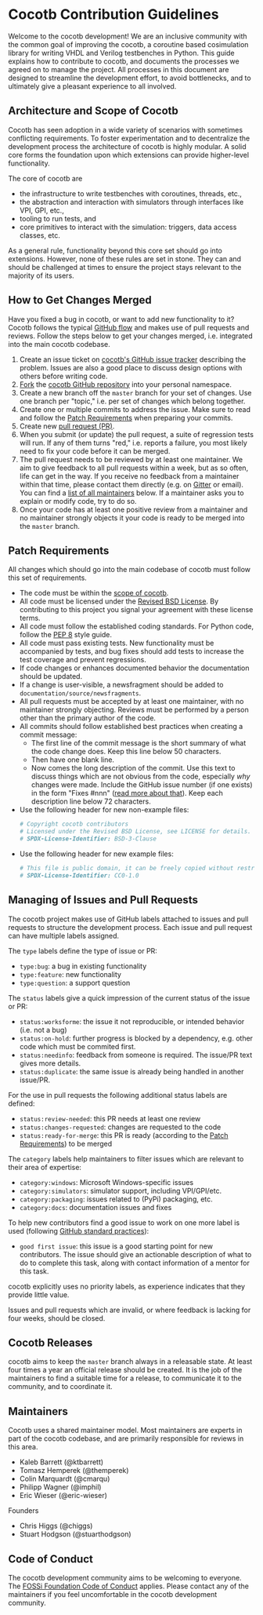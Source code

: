 Cocotb Contribution Guidelines
==============================

Welcome to the cocotb development!
We are an inclusive community with the common goal of improving the cocotb, a coroutine based cosimulation library for writing VHDL and Verilog testbenches in Python.
This guide explains how to contribute to cocotb, and documents the processes we agreed on to manage the project.
All processes in this document are designed to streamline the development effort, to avoid bottlenecks, and to ultimately give a pleasant experience to all involved.

Architecture and Scope of Cocotb
--------------------------------

Cocotb has seen adoption in a wide variety of scenarios with sometimes conflicting requirements.
To foster experimentation and to decentralize the development process the architecture of cocotb is highly modular.
A solid core forms the foundation upon which extensions can provide higher-level functionality.

The core of cocotb are
- the infrastructure to write testbenches with coroutines, threads, etc.,
- the abstraction and interaction with simulators through interfaces like VPI, GPI, etc.,
- tooling to run tests, and
- core primitives to interact with the simulation: triggers, data access classes, etc.

As a general rule, functionality beyond this core set should go into extensions.
However, none of these rules are set in stone.
They can and should be challenged at times to ensure the project stays relevant to the majority of its users.


How to Get Changes Merged
-------------------------

Have you fixed a bug in cocotb, or want to add new functionality to it?
Cocotb follows the typical [GitHub flow](https://guides.github.com/introduction/flow/) and makes use of pull requests and reviews.
Follow the steps below to get your changes merged, i.e. integrated into the main cocotb codebase.

1. Create an issue ticket on [cocotb's GitHub issue tracker](https://github.com/cocotb/cocotb/issues) describing the problem.
   Issues are also a good place to discuss design options with others before writing code.
2. [Fork](https://help.github.com/articles/fork-a-repo/) the [cocotb GitHub repository](https://github.com/cocotb/cocotb) into your personal namespace.
3. Create a new branch off the `master` branch for your set of changes.
   Use one branch per "topic," i.e. per set of changes which belong together.
4. Create one or multiple commits to address the issue.
   Make sure to read and follow the [Patch Requirements](#patch-requirements) when preparing your commits.
5. Create new [pull request (PR)](https://github.com/cocotb/cocotb/pulls).
6. When you submit (or update) the pull request, a suite of regression tests will run.
   If any of them turns "red," i.e. reports a failure, you most likely need to fix your code before it can be merged.
7. The pull request needs to be reviewed by at least one maintainer.
   We aim to give feedback to all pull requests within a week, but as so often, life can get in the way.
   If you receive no feedback from a maintainer within that time, please contact them directly (e.g. on [Gitter](https://gitter.im/cocotb) or email).
   You can find a [list of all maintainers](#maintainers) below.
   If a maintainer asks you to explain or modify code, try to do so.
8. Once your code has at least one positive review from a maintainer and no maintainer strongly objects it your code is ready to be merged into the `master` branch.


Patch Requirements
------------------

All changes which should go into the main codebase of cocotb must follow this set of requirements.

- The code must be within the [scope of cocotb](#architecture-and-scope-of-cocotb).
- All code must be licensed under the [Revised BSD License](https://github.com/cocotb/cocotb/blob/master/LICENSE).
  By contributing to this project you signal your agreement with these license terms.
- All code must follow the established coding standards.
  For Python code, follow the [PEP 8](https://www.python.org/dev/peps/pep-0008/) style guide.
- All code must pass existing tests.
  New functionality must be accompanied by tests, and bug fixes should add tests to increase the test coverage and prevent regressions.
- If code changes or enhances documented behavior the documentation should be updated.
- If a change is user-visible, a newsfragment should be added to `documentation/source/newsfragments`.
- All pull requests must be accepted by at least one maintainer, with no maintainer strongly objecting.
  Reviews must be performed by a person other than the primary author of the code.
- All commits should follow established best practices when creating a commit message:
   - The first line of the commit message is the short summary of what the code change does.
     Keep this line below 50 characters.
   - Then have one blank line.
   - Now comes the long description of the commit.
     Use this text to discuss things which are not obvious from the code, especially *why* changes were made.
     Include the GitHub issue number (if one exists) in the form "Fixes #nnn" ([read more about that](https://help.github.com/articles/closing-issues-using-keywords/)).
     Keep each description line below 72 characters.
- Use the following header for new non-example files:
  ```python
  # Copyright cocotb contributors
  # Licensed under the Revised BSD License, see LICENSE for details.
  # SPDX-License-Identifier: BSD-3-Clause
  ```
- Use the following header for new example files:
  ```python
  # This file is public domain, it can be freely copied without restrictions.
  # SPDX-License-Identifier: CC0-1.0
  ```

Managing of Issues and Pull Requests
------------------------------------

The cocotb project makes use of GitHub labels attached to issues and pull requests to structure the development process.
Each issue and pull request can have multiple labels assigned.

The `type` labels define the type of issue or PR:
- `type:bug`: a bug in existing functionality
- `type:feature`: new functionality
- `type:question`: a support question

The `status` labels give a quick impression of the current status of the issue or PR:
- `status:worksforme`: the issue it not reproducible, or intended behavior (i.e. not a bug)
- `status:on-hold`: further progress is blocked by a dependency, e.g. other code which must be commited first.
- `status:needinfo`: feedback from someone is required. The issue/PR text gives more details.
- `status:duplicate`: the same issue is already being handled in another issue/PR.

For the use in pull requests the following additional status labels are defined:
- `status:review-needed`: this PR needs at least one review
- `status:changes-requested`: changes are requested to the code
- `status:ready-for-merge`: this PR is ready (according to the [Patch Requirements](#patch-requirements)) to be merged

The `category` labels help maintainers to filter issues which are relevant to their area of expertise:
- `category:windows`: Microsoft Windows-specific issues
- `category:simulators`: simulator support, including VPI/GPI/etc.
- `category:packaging`: issues related to (PyPi) packaging, etc.
- `category:docs`: documentation issues and fixes

To help new contributors find a good issue to work on one more label is used (following [GitHub standard practices](#https://help.github.com/articles/helping-new-contributors-find-your-project-with-labels/)):
- `good first issue`: this issue is a good starting point for new contributors.
  The issue should give an actionable description of what to do to complete this task, along with contact information of a mentor for this task.

cocotb explicitly uses no priority labels, as experience indicates that they provide little value.

Issues and pull requests which are invalid, or where feedback is lacking for four weeks, should be closed.

Cocotb Releases
---------------

cocotb aims to keep the `master` branch always in a releasable state.
At least four times a year an official release should be created.
It is the job of the maintainers to find a suitable time for a release, to communicate it to the community, and to coordinate it.

Maintainers
-----------

Cocotb uses a shared maintainer model.
Most maintainers are experts in part of the cocotb codebase, and are primarily responsible for reviews in this area.

- Kaleb Barrett (@ktbarrett)
- Tomasz Hemperek (@themperek)
- Colin Marquardt (@cmarqu)
- Philipp Wagner (@imphil)
- Eric Wieser (@eric-wieser)

Founders

- Chris Higgs (@chiggs)
- Stuart Hodgson (@stuarthodgson)

Code of Conduct
---------------

The cocotb development community aims to be welcoming to everyone.
The [FOSSi Foundation Code of Conduct](https://www.fossi-foundation.org/code-of-conduct) applies.
Please contact any of the maintainers if you feel uncomfortable in the cocotb development community.
